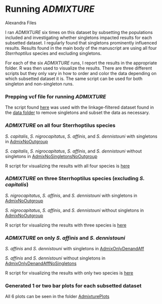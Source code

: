 Running *ADMIXTURE*
================
Alexandra Files

I ran *ADMIXTURE* six times on this dataset by subsetting the
populations included and investigating whether singletons impacted
results for each subsetted dataset. I regularly found that singletons
prominently influenced results. Results found in the main body of the
manuscript are using all four *Sterrhoptilus* species and excluding
singletons.

For each of the six *ADMIXTURE* runs, I report the results in the
appropriate folder. R was then used to visualize the results. There are
three different scripts but they only vary in how to order and color the
data depending on which subsetted dataset it is. The same script can be
used for both singleton and non-singleton runs.

### Prepping vcf file for running *ADMIXTURE*

The script found [here](Sterrhoptilus_PrepforAdmixture.R) was used with
the linkage-filtered dataset found in the [data
folder](../Data/Sterrhoptilus_vcf_thinned.gz) to remove singletons and
subset the data as necessary.

### *ADMIXTURE* on all four Sterrhoptilus species

*S. capitalis*, *S. nigrocapitatus*, *S. affinis*, and *S. dennistouni*
with singletons in [AdmixNoOutgroup](AdmixAllSpecies)

*S. capitalis*, *S. nigrocapitatus*, *S. affinis*, and *S. dennistouni*
without singletons in
[AdmixNoSingletonsNoOutgroup](AdmixAllSpeciesNoSingletons)

R script for visualizing the results with all four species is
[here](Sterrhoptilus_VisualizingAdmixture_AllSpecies.R)

### *ADMIXTURE* on three Sterrhoptilus species (excluding *S. capitalis*)

*S. nigrocapitatus*, *S. affinis*, and *S. dennistouni* with singletons
in [AdmixNoOutgroup](AdmixNoCapitalis)

*S. nigrocapitatus*, *S. affinis*, and *S. dennistouni* without
singletons in [AdmixNoOutgroup](AdmixNoCapitalisNoSingletons)

R script for visualizing the results with three species is
[here](Sterrhoptilus_VisualizingAdmixture_NoCapitalis)

### *ADMIXTURE* on only *S. affinis* and *S. dennistouni*

*S. affinis* and *S. dennistouni* with singletons in
[AdmixOnlyDenandAff](AdmixOnlyDenandAff)

*S. affinis* and *S. dennistouni* without singletons in
[AdmixOnlyDenandAffNoSingletons](AdmixOnlyDenandAffNoSingletons)

R script for visualizing the results with only two species is
[here](Sterrhoptilus_VisualizingAdmixture_OnlyDenandAff.R)

### Generated 1 or two bar plots for each subsetted dataset

All 6 plots can be seen in the folder [AdmixturePlots](AdmixturePlots)
